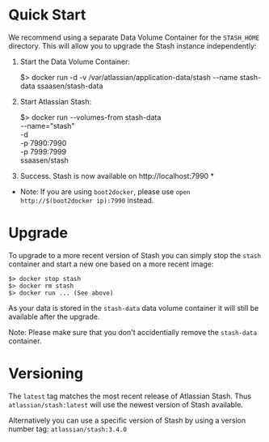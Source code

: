 # Quick Start

We recommend using a separate Data Volume Container for the `STASH_HOME`
directory. This will allow you to upgrade the Stash instance independently:

1. Start the Data Volume Container:

    $> docker run -d -v /var/atlassian/application-data/stash --name stash-data ssaasen/stash-data

2. Start Atlassian Stash:

    $> docker run --volumes-from stash-data \
            --name="stash" \
            -d \
            -p 7990:7990 \
            -p 7999:7999 \
            ssaasen/stash

3. Success. Stash is now available on http://localhost:7990 *


* Note: If you are using `boot2docker`, please use `open http://$(boot2docker ip):7990` instead.

# Upgrade

To upgrade to a more recent version of Stash you can simply stop the `stash`
container and start a new one based on a more recent image:

    $> docker stop stash
    $> docker rm stash
    $> docker run ... (See above)

As your data is stored in the `stash-data` data volume container it will still
be available after the upgrade.

Note: Please make sure that you don't accidentially remove the `stash-data`
container.

# Versioning

The `latest` tag matches the most recent release of Atlassian Stash.
Thus `atlassian/stash:latest` will use the newest version of Stash available.

Alternatively you can use a specific version of Stash by using a version number
tag: `atlassian/stash:3.4.0`
